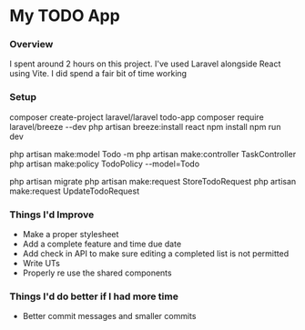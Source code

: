 # My TODO App

### Overview

I spent around 2 hours on this project. I've used Laravel alongside React using Vite. I did spend a fair bit of time working 

### Setup

composer create-project laravel/laravel todo-app
composer require laravel/breeze --dev
php artisan breeze:install react
npm install
npm run dev

php artisan make:model Todo -m
php artisan make:controller TaskController
php artisan make:policy TodoPolicy --model=Todo

php artisan migrate
php artisan make:request StoreTodoRequest
php artisan make:request UpdateTodoRequest

### Things I'd Improve

- Make a proper stylesheet
- Add a complete feature and time due date
- Add check in API to make sure editing a completed list is not permitted
- Write UTs
- Properly re use the shared components

### Things I'd do better if I had more time

- Better commit messages and smaller commits
